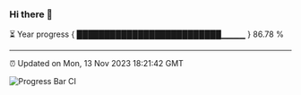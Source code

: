 ### Hi there 👋

⏳ Year progress { ██████████████████████████▁▁▁▁ } 86.78 %

---

⏰ Updated on Mon, 13 Nov 2023 18:21:42 GMT

![Progress Bar CI](https://github.com/ZhaoGui/ZhaoGui/workflows/Progress%20Bar%20CI/badge.svg)
